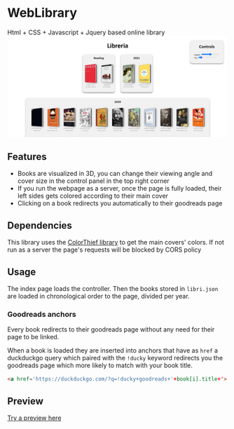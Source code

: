 # WebLibrary
Html + CSS + Javascript + Jquery based online library 
![Preview](https://github.com/frephs/WebLibrary/blob/main/preview.png)

## Features 
- Books are visualized in 3D, you can change their viewing angle and cover size in the control panel in the top right corner 
- If you run the webpage as a server, once the page is fully loaded, their left sides gets colored according to their main cover
- Clicking on a book redirects you automatically to their goodreads page
## Dependencies
This library uses the [ColorThief library](https://lokeshdhakar.com/projects/color-thief/) to get the main covers' colors. If not run as a server the page's requests will be blocked by CORS policy
## Usage
The index page loads the controller. Then the books stored in `libri.json` are loaded in chronological order to the page, divided per year.
### Goodreads anchors
Every book redirects to their goodreads page without any need for their page to be linked. 

When a book is loaded they are inserted into anchors that have as `href` a duckduckgo query which paired with the `!ducky` keyword redirects you the goodreads page which more likely to match with your book title.  
```HTML
<a href='https://duckduckgo.com/?q=!ducky+goodreads+'+book[i].title+'>
```
## Preview 
[Try a preview here](http://htmlpreview.github.io/?https://github.com/frephs/WebLibrary/blob/main/libreria.html) 


